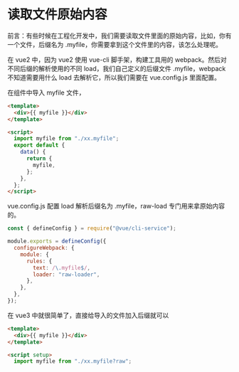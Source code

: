 # 读取文件原始内容

前言：有些时候在工程化开发中，我们需要读取文件里面的原始内容，比如，你有一个文件，后缀名为 .myfile，你需要拿到这个文件里的内容，该怎么处理呢。

在 vue2 中，因为 vue2 使用 vue-cli 脚手架，构建工具用的 webpack。然后对不同后缀的解析使用的不同 load，我们自己定义的后缀文件 .myfile，webpack 不知道需要用什么 load 去解析它，所以我们需要在 vue.config.js 里面配置。

在组件中导入 myfile 文件，

```html
<template>
  <div>{{ myfile }}</div>
</template>

<script>
  import myfile from "./xx.myfile";
  export default {
    data() {
      return {
        myfile,
      };
    },
  };
</script>
```

vue.config.js 配置 load 解析后缀名为 .myfile，raw-load 专门用来拿原始内容的。

```js
const { defineConfig } = require("@vue/cli-service");

module.exports = defineConfig({
  configureWebpack: {
    module: {
      rules: {
        text: /\.myfile$/,
        loader: "raw-loader",
      },
    },
  },
});
```

在 vue3 中就很简单了，直接给导入的文件加入后缀就可以

```html
<template>
  <div>{{ myfile }}</div>
</template>

<script setup>
  import myfile from "./xx.myfile?raw";
```
